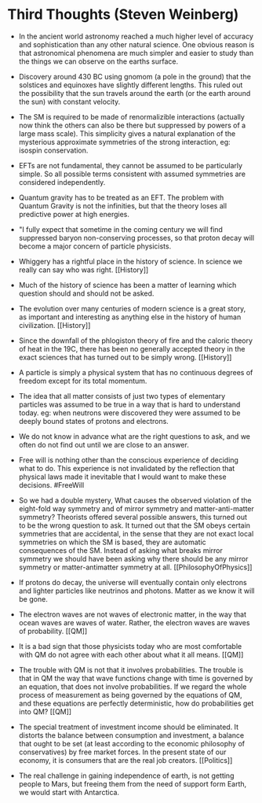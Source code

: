 # Third Thoughts (Steven Weinberg)

- In the ancient world astronomy reached a much higher level of accuracy and sophistication than any other natural science. One obvious reason is that astronomical phenomena are much simpler and easier to study than the things we can observe on the earths surface.

- Discovery around 430 BC using gnomom (a pole in the ground) that the solstices and equinoxes have slightly different lengths. This ruled out the possibility that the sun travels around the earth (or the earth around the sun) with constant velocity.

- The SM is required to be made of renormalizible interactions (actually now think the others can also be there but suppressed by powers of a large mass scale).
  This simplicity gives a natural explanation of the mysterious approximate symmetries of the strong interaction, eg: isospin conservation.

- EFTs are not fundamental, they cannot be assumed to be particularly simple. So all possible terms consistent with assumed symmetries are considered independently.

- Quantum gravity has to be treated as an EFT. The problem with Quantum Gravity is not the infinities, but that the theory loses all predictive power at high energies.

- "I fully expect that sometime in the coming century we will find suppressed baryon non-conserving processes, so that proton decay will become a major concern of particle physicists.

- Whiggery has a rightful place in the history of science. In science we really can say who was right. [[History]]

- Much of the history of science has been a matter of learning which question should and should not be asked.

- The evolution over many centuries of modern science is a great story, as important and interesting as anything else in the history of human civilization.  [[History]]

- Since the downfall of the phlogiston theory of fire and the caloric theory of heat in the 19C, there has been no generally accepted theory in the exact sciences that has turned out to be simply wrong. [[History]]

- A particle is simply a physical system that has no continuous degrees of freedom except for its total momentum.

- The idea that all matter consists of just two types of elementary particles was assumed to be true in a way that is hard to understand today. eg: when neutrons were discovered they were assumed to be deeply bound states of protons and electrons. 

- We do not know in advance what are the right questions to ask, and we often do not find out until we are close to an answer.

- Free will is nothing other than the conscious experience of deciding what to do. This experience is not invalidated by the reflection that physical laws made it inevitable that I would want to make these decisions. #FreeWill

- So we had a double mystery, What causes the observed violation of the eight-fold way symmetry and of mirror symmetry and matter-anti-matter symmetry? Theorists offered several possible answers, this turned out to be the wrong question to ask. It turned out that the SM obeys certain symmetries that are accidental, in the sense that they are not exact local symmetries on which the SM is based, they are automatic consequences of the SM.  Instead of asking what breaks mirror symmetry we should have been asking why there should be any mirror symmetry or matter-antimatter symmetry at all. [[PhilosophyOfPhysics]]

- If protons do decay, the universe will eventually contain only electrons and lighter particles like neutrinos and photons. Matter as we know it will be gone.

- The electron waves are not waves of electronic matter, in the way that ocean waves are waves of water. Rather, the electron waves are waves of probability.  [[QM]]

- It is a bad sign that those physicists today who are most comfortable with QM do not agree with each other about what it all means. [[QM]]

- The trouble with QM is not that it involves probabilities. The trouble is that in QM the way that wave functions change with time is governed by an equation, that does not involve probabilities.
  If we regard the whole process of measurement as being governed by the equations of QM, and these equations are perfectly deterministic, how do probabilities get into QM? [[QM]]

- The special treatment of investment income should be eliminated. It distorts the balance between consumption and investment, a balance that ought to be set (at least according to the economic philosophy of conservatives) by free market forces. In the present state of our economy, it is consumers that are the real job creators. [[Politics]]

- The real challenge in gaining independence of earth, is not getting people to Mars, but freeing them from the need of support form Earth, we would start with Antarctica.

 
